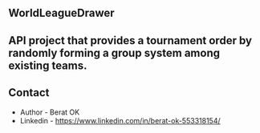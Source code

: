 ## WorldLeagueDrawer

## API project that provides a tournament order by randomly forming a group system among existing teams.


## Contact
- Author - Berat OK
- Linkedin - https://www.linkedin.com/in/berat-ok-553318154/

